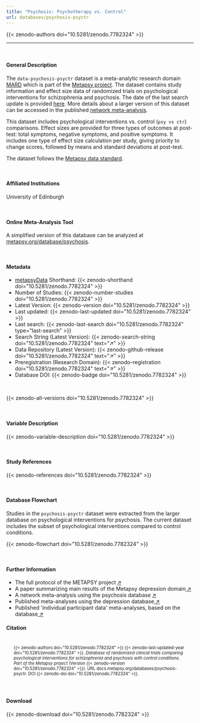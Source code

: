 ```yaml
---
title: "Psychosis: Psychotherapy vs. Control"
url: databases/psychosis-psyctr
---
```

{{< zenodo-authors doi="10.5281/zenodo.7782324" >}}

- - -

<br>

#### General Description

The `data-psychosis-psyctr` dataset is a meta-analytic research domain [MARD](https://docs.metapsy.org/uploads/ebmental-2022-300509.pdf) which is part of the  [Metapsy project](https://www.metapsy.org/). The dataset contains study information and effect size data of randomized trials on psychological interventions for schizophrenia and psychosis. The date of the last search update is provided [here](https://github.com/metapsy-project/data-psychosis-psyctr/blob/main/metadata/last_search.txt). More details about a larger version of this dataset can be accessed in the published [network meta-analysis](https://www.sciencedirect.com/science/article/pii/S0920996421000219).

This dataset includes psychological interventions vs. control (`psy vs ctr`) comparisons. Effect sizes are provided for three types of outcomes at post-test: total symptoms, negative symptoms, and positive symptoms. 
It includes one type of effect size calculation per study, giving priority to change scores, followed by means and standard deviations at post-test.

The dataset follows the [Metapsy data standard](https://docs.metapsy.org/data-preparation/format/).

<br>

#### Affiliated Institutions

University of Edinburgh

<br>

#### Online Meta-Analysis Tool

A simplified version of this database can be analyzed at [metapsy.org/database/psychosis](https://www.metapsy.org/database/psychosis).

<br>

#### Metadata

* <a href="https://data.metapsy.org" target="_blank">metapsyData</a> Shorthand: {{< zenodo-shorthand doi="10.5281/zenodo.7782324" >}}
* Number of Studies: {{< zenodo-number-studies doi="10.5281/zenodo.7782324" >}}
* Latest Version: {{< zenodo-version doi="10.5281/zenodo.7782324" >}}
* Last updated: {{< zenodo-last-updated doi="10.5281/zenodo.7782324" >}}
* Last search: {{< zenodo-last-search doi="10.5281/zenodo.7782324" type="last-search" >}}
* Search String (Latest Version): {{< zenodo-search-string doi="10.5281/zenodo.7782324" text="↗" >}}
* Data Repository (Latest Version): {{< zenodo-github-release doi="10.5281/zenodo.7782324" text="↗" >}}
* Preregistration (Research Domain): {{< zenodo-registration doi="10.5281/zenodo.7782324" text="↗" >}}
* Database DOI: {{< zenodo-badge doi="10.5281/zenodo.7782324" >}}

<br>

{{< zenodo-all-versions doi="10.5281/zenodo.7782324" >}}

<br>

#### Variable Description

{{< zenodo-variable-description doi="10.5281/zenodo.7782324" >}}

<br>

#### Study References

{{< zenodo-references doi="10.5281/zenodo.7782324" >}}

<br>

#### Database Flowchart

Studies in the `psychosis-psyctr` dataset were extracted from the larger database on psychological interventions for psychosis. The current dataset includes the subset of psychological interventions compared to control conditions.

{{< zenodo-flowchart doi="10.5281/zenodo.7782324" >}}

<br>

#### Further Information

<ul>
<li>The full protocol of the METAPSY project <a href="/uploads/protocol.pdf" target="_blank">↗</a></li>
<li>A paper summarizing main results of the Metapsy depression domain<a href="/uploads/summary_metapsy.pdf" target="_blank"> ↗</a></li>
<li>A network meta-analysis using the psychosis database <a href="https://www.sciencedirect.com/science/article/abs/pii/S0920996421000219" target="_blank"> ↗</a></li>
<li>Published meta-analyses using the depression database<a href="/uploads/published_meta_analyses.pdf" target="_blank"> ↗</a></li>
<li>Published 'individual participant data'  meta-analyses, based on the database<a href="/uploads/ipd_ma.pdf" target="_blank"> ↗</a></li>
</ul

<br>

#### Citation

<div class="citation" style='background-color: var(--body-color); padding: 20px 20px 20px 20px; font-size: 80%; -webkit-filter: grayscale(100%); filter: grayscale(100%);'>
{{< zenodo-authors doi="10.5281/zenodo.7782324" >}}
{{< zenodo-last-updated-year doi="10.5281/zenodo.7782324" >}}.
<i>Database of randomized clinical trials comparing psychological interventions for schizophrenia and psychosis with control conditions. Part of the Metapsy project </i>
(Version {{< zenodo-version doi="10.5281/zenodo.7782324" >}}).
URL docs.metapsy.org/databases/psychosis-psyctr.
DOI {{< zenodo-doi doi="10.5281/zenodo.7782324" >}}.
</div>

<br>

#### Download

{{< zenodo-download doi="10.5281/zenodo.7782324" >}}

<br></br>